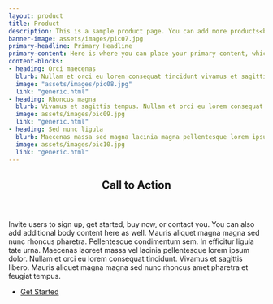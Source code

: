 ```yaml
---
layout: product
title: Product
description: This is a sample product page. You can add more products<br> in the _products directory of your Jekyll project.
banner-image: assets/images/pic07.jpg
primary-headline: Primary Headline
primary-content: Here is where you can place your primary content, which can serve as an introduction to your products and services.
content-blocks:
- heading: Orci maecenas
  blurb: Nullam et orci eu lorem consequat tincidunt vivamus et sagittis magna sed nunc rhoncus condimentum sem. In efficitur ligula tate urna. Maecenas massa sed magna lacinia magna pellentesque lorem ipsum dolor. Nullam et orci eu lorem consequat tincidunt. Vivamus et sagittis tempus.
  image: "assets/images/pic08.jpg"
  link: "generic.html"
- heading: Rhoncus magna
  blurb: Vivamus et sagittis tempus. Nullam et orci eu lorem consequat tincidunt vivamus et sagittis magna sed nunc rhoncus condimentum sem. In efficitur ligula tate urna. Maecenas massa sed magna lacinia magna pellentesque lorem ipsum dolor. Nullam et orci eu lorem consequat tincidunt.
  image: assets/images/pic09.jpg
  link: "generic.html"
- heading: Sed nunc ligula
  blurb: Maecenas massa sed magna lacinia magna pellentesque lorem ipsum dolor. Nullam et orci eu lorem consequat tincidunt vivamus et sagittis magna sed nunc rhoncus condimentum sem. In efficitur ligula tate urna. Nullam et orci eu lorem consequat tincidunt. Vivamus et sagittis tempus.
  image: assets/images/pic10.jpg
  link: "generic.html"
---
```


<!-- Three -->
<section id="three">
	<div class="inner">
		<header class="major">
			<h2>Call to Action</h2>
		</header>
		<p>Invite users to sign up, get started, buy now, or contact you. You can also add additional body content here as well. Mauris aliquet magna magna sed nunc rhoncus pharetra. Pellentesque condimentum sem. In efficitur ligula tate urna. Maecenas laoreet massa vel lacinia pellentesque lorem ipsum dolor. Nullam et orci eu lorem consequat tincidunt. Vivamus et sagittis libero. Mauris aliquet magna magna sed nunc rhoncus amet pharetra et feugiat tempus.</p>
		<ul class="actions">
			<li><a href="generic.html" class="button next">Get Started</a></li>
		</ul>
	</div>
</section>
